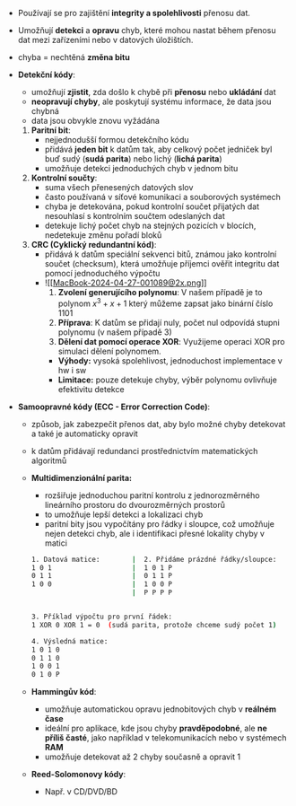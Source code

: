 - Používají se pro zajištění **integrity a spolehlivosti** přenosu dat.
- Umožňují **detekci** a **opravu** chyb, které mohou nastat během přenosu dat mezi zařízeními nebo v datových úložištích.
- chyba = nechtěná **změna bitu**

- **Detekční kódy**:
	- umožňují **zjistit**, zda došlo k chybě při **přenosu** nebo **ukládání** dat
	- **neopravují chyby**, ale poskytují systému informace, že data jsou chybná
	- data jsou obvykle znovu vyžádána
	1. **Paritní bit**:
		- nejjednodušší formou detekčního kódu
		- přidává **jeden bit** k datům tak, aby celkový počet jedniček byl buď sudý (**sudá parita**) nebo lichý (**lichá parita**)
		- umožňuje detekci jednoduchých chyb v jednom bitu
	2. **Kontrolní součty**:
		- suma všech přenesených datových slov
		- často používaná v síťové komunikaci a souborových systémech
		- chyba je detekována, pokud kontrolní součet přijatých dat nesouhlasí s kontrolním součtem odeslaných dat
		- detekuje lichý počet chyb na stejných pozicích v blocích, nedetekuje změnu pořadí bloků
	1. **CRC (Cyklický redundantní kód)**:
		- přidává k datům speciální sekvenci bitů, známou jako kontrolní součet (checksum), která umožňuje příjemci ověřit integritu dat pomocí jednoduchého výpočtu
		- ![[MacBook-2024-04-27-001089@2x.png]]
			1. **Zvolení generujícího polynomu**: V našem případě je to polynom $x^{3} + x + 1$ který můžeme zapsat jako binární číslo $1101$
			2. **Příprava**: K datům se přidají nuly, počet nul odpovídá stupni polynomu (v našem případě 3)
			3. **Dělení dat pomocí operace XOR**: Využijeme operaci XOR pro simulaci dělení polynomem.
			- **Výhody:** vysoká spolehlivost, jednoduchost implementace v hw i sw
			- **Limitace:** pouze detekuje chyby, výběr polynomu ovlivňuje efektivitu detekce

- **Samoopravné kódy (ECC - Error Correction Code)**:
	- způsob, jak zabezpečit přenos dat, aby bylo možné chyby detekovat  a také je automaticky opravit
	- k datům přidávají redundanci prostřednictvím matematických algoritmů
	- **Multidimenzionální parita:**
		- rozšiřuje jednoduchou paritní kontrolu z jednorozměrného lineárního prostoru do dvourozměrných prostorů
		- to umožňuje lepší detekci a lokalizaci chyb
		- paritní bity jsou vypočítány pro řádky i sloupce, což umožňuje nejen detekci chyb, ale i identifikaci přesné lokality chyby v matici
		```bash
		1. Datová matice:        |  2. Přidáme prázdné řádky/sloupce:
		1 0 1                    |  1 0 1 P
		0 1 1                    |  0 1 1 P
		1 0 0                    |  1 0 0 P
								 |  P P P P
		
		
		3. Příklad výpočtu pro první řádek:
		1 XOR 0 XOR 1 = 0  (sudá parita, protože chceme sudý počet 1)
		
		4. Výsledná matice:
		1 0 1 0
		0 1 1 0
		1 0 0 1
		0 1 0 P
		```

	- **Hammingův kód**:
		- umožňuje automatickou opravu jednobitových chyb v **reálném čase**
		- ideální pro aplikace, kde jsou chyby **pravděpodobné**, ale **ne příliš časté**, jako například v telekomunikacích nebo v systémech **RAM**
		- umožňuje detekovat až 2 chyby současně a opravit 1
	- **Reed-Solomonovy kódy**:
		- Např. v CD/DVD/BD